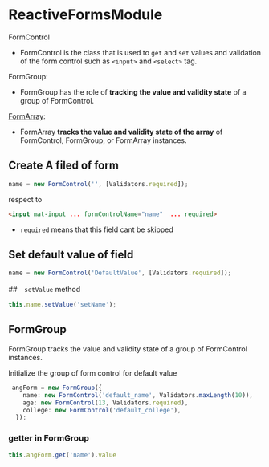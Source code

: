 # ReactiveFormsModule

FormControl
- FormControl is the class that is used to `get` and `set` values and validation of the form control such as `<input>` and `<select>` tag.

FormGroup:
- FormGroup has the role of **tracking the value and validity state** of a group of FormControl.

[FormArray](https://appdividend.com/2019/12/16/angular-form-control-example/):
- FormArray **tracks the value and validity state of the array** of FormControl, FormGroup, or FormArray instances.

## Create A filed of form

```typescript
name = new FormControl('', [Validators.required]);
```
respect to  
```html
<input mat-input ... formControlName="name"  ... required>
```
- `required` means that this field cant be skipped

## Set default value of field

```typescript
name = new FormControl('DefaultValue', [Validators.required]);
```

##　`setValue` method 

```typescript
this.name.setValue('setName'); 
```

## FormGroup

FormGroup tracks the value and validity state of a group of FormControl instances.

Initialize the group of form control for default value
```typescript
 angForm = new FormGroup({
    name: new FormControl('default_name', Validators.maxLength(10)),
    age: new FormControl(13, Validators.required),
    college: new FormControl('default_college'),
  });
```

### getter in FormGroup

```typescript
this.angForm.get('name').value
```


